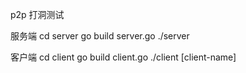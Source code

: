 p2p 打洞测试

服务端
cd server
go build server.go
./server


客户端
cd client
go build client.go
./client [client-name]


